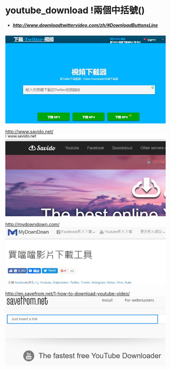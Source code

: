 # youtube_download  !兩個中括號()
- ##### http://www.downloadtwittervideo.com/zh/#DownloadButtonsLine
![](https://github.com/1024china/youtube_download/blob/master/2017-06-12_125145.jpg)

http://www.savido.net/
![](https://github.com/1024china/youtube_download/blob/master/2017-06-12_125710.jpg)

http://mydowndown.com/
![](https://github.com/1024china/youtube_download/blob/master/mydowndown.jpg)

http://en.savefrom.net/1-how-to-download-youtube-video/
![](https://github.com/1024china/youtube_download/blob/master/savefrom.jpg)


